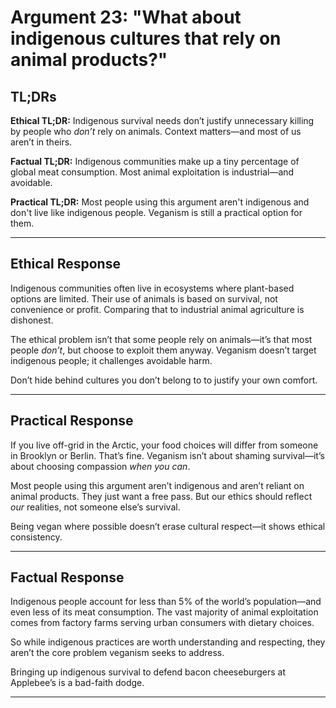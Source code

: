 <!-- type: Cultural & Social -->

# Argument 23: "What about indigenous cultures that rely on animal products?"

## TL;DRs

**Ethical TL;DR:**
Indigenous survival needs don’t justify unnecessary killing by people who *don’t* rely on animals. Context matters—and most of us aren’t in theirs.

**Factual TL;DR:**
Indigenous communities make up a tiny percentage of global meat consumption. Most animal exploitation is industrial—and avoidable.

**Practical TL;DR:**
Most people using this argument aren't indigenous and don't live like indigenous people. Veganism is still a practical option for them.

---

## Ethical Response

Indigenous communities often live in ecosystems where plant-based options are limited. Their use of animals is based on survival, not convenience or profit. Comparing that to industrial animal agriculture is dishonest.

The ethical problem isn’t that some people rely on animals—it’s that most people *don’t*, but choose to exploit them anyway. Veganism doesn’t target indigenous people; it challenges avoidable harm.

Don’t hide behind cultures you don’t belong to to justify your own comfort.

---


## Practical Response

If you live off-grid in the Arctic, your food choices will differ from someone in Brooklyn or Berlin. That’s fine. Veganism isn’t about shaming survival—it’s about choosing compassion *when you can*.

Most people using this argument aren’t indigenous and aren’t reliant on animal products. They just want a free pass. But our ethics should reflect *our* realities, not someone else’s survival.

Being vegan where possible doesn’t erase cultural respect—it shows ethical consistency.

---


## Factual Response

Indigenous people account for less than 5% of the world’s population—and even less of its meat consumption. The vast majority of animal exploitation comes from factory farms serving urban consumers with dietary choices.

So while indigenous practices are worth understanding and respecting, they aren’t the core problem veganism seeks to address.

Bringing up indigenous survival to defend bacon cheeseburgers at Applebee’s is a bad-faith dodge.

---
